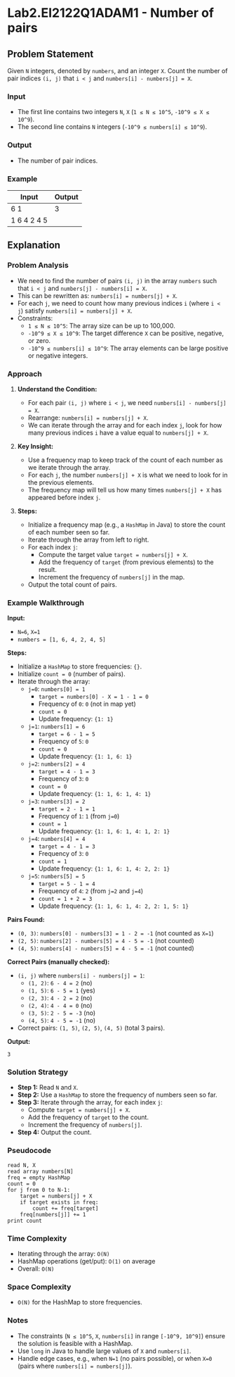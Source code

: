 # Lab2.EI2122Q1ADAM1 - Number of pairs

## Problem Statement

Given `N` integers, denoted by `numbers`, and an integer `X`. Count the number of pair indices `(i, j)` that `i < j` and `numbers[i] - numbers[j] = X`.

### Input
- The first line contains two integers `N`, `X` (`1 ≤ N ≤ 10^5`, `-10^9 ≤ X ≤ 10^9`).
- The second line contains `N` integers (`-10^9 ≤ numbers[i] ≤ 10^9`).

### Output
- The number of pair indices.

### Example
| Input         | Output |
|---------------|--------|
| 6 1           | 3      |
| 1 6 4 2 4 5  |        |

## Explanation

### Problem Analysis
- We need to find the number of pairs `(i, j)` in the array `numbers` such that `i < j` and `numbers[j] - numbers[i] = X`.
- This can be rewritten as: `numbers[i] = numbers[j] + X`.
- For each `j`, we need to count how many previous indices `i` (where `i < j`) satisfy `numbers[i] = numbers[j] + X`.
- Constraints:
  - `1 ≤ N ≤ 10^5`: The array size can be up to 100,000.
  - `-10^9 ≤ X ≤ 10^9`: The target difference `X` can be positive, negative, or zero.
  - `-10^9 ≤ numbers[i] ≤ 10^9`: The array elements can be large positive or negative integers.

### Approach
1. **Understand the Condition:**
   - For each pair `(i, j)` where `i < j`, we need `numbers[i] - numbers[j] = X`.
   - Rearrange: `numbers[i] = numbers[j] + X`.
   - We can iterate through the array and for each index `j`, look for how many previous indices `i` have a value equal to `numbers[j] + X`.

2. **Key Insight:**
   - Use a frequency map to keep track of the count of each number as we iterate through the array.
   - For each `j`, the number `numbers[j] + X` is what we need to look for in the previous elements.
   - The frequency map will tell us how many times `numbers[j] + X` has appeared before index `j`.

3. **Steps:**
   - Initialize a frequency map (e.g., a `HashMap` in Java) to store the count of each number seen so far.
   - Iterate through the array from left to right.
   - For each index `j`:
     - Compute the target value `target = numbers[j] + X`.
     - Add the frequency of `target` (from previous elements) to the result.
     - Increment the frequency of `numbers[j]` in the map.
   - Output the total count of pairs.

### Example Walkthrough
**Input:**
- `N=6`, `X=1`
- `numbers = [1, 6, 4, 2, 4, 5]`

**Steps:**
- Initialize a `HashMap` to store frequencies: `{}`.
- Initialize `count = 0` (number of pairs).
- Iterate through the array:
  - `j=0`: `numbers[0] = 1`
    - `target = numbers[0] - X = 1 - 1 = 0`
    - Frequency of `0`: `0` (not in map yet)
    - `count = 0`
    - Update frequency: `{1: 1}`
  - `j=1`: `numbers[1] = 6`
    - `target = 6 - 1 = 5`
    - Frequency of `5`: `0`
    - `count = 0`
    - Update frequency: `{1: 1, 6: 1}`
  - `j=2`: `numbers[2] = 4`
    - `target = 4 - 1 = 3`
    - Frequency of `3`: `0`
    - `count = 0`
    - Update frequency: `{1: 1, 6: 1, 4: 1}`
  - `j=3`: `numbers[3] = 2`
    - `target = 2 - 1 = 1`
    - Frequency of `1`: `1` (from `j=0`)
    - `count = 1`
    - Update frequency: `{1: 1, 6: 1, 4: 1, 2: 1}`
  - `j=4`: `numbers[4] = 4`
    - `target = 4 - 1 = 3`
    - Frequency of `3`: `0`
    - `count = 1`
    - Update frequency: `{1: 1, 6: 1, 4: 2, 2: 1}`
  - `j=5`: `numbers[5] = 5`
    - `target = 5 - 1 = 4`
    - Frequency of `4`: `2` (from `j=2` and `j=4`)
    - `count = 1 + 2 = 3`
    - Update frequency: `{1: 1, 6: 1, 4: 2, 2: 1, 5: 1}`

**Pairs Found:**
- `(0, 3)`: `numbers[0] - numbers[3] = 1 - 2 = -1` (not counted as `X=1`)
- `(2, 5)`: `numbers[2] - numbers[5] = 4 - 5 = -1` (not counted)
- `(4, 5)`: `numbers[4] - numbers[5] = 4 - 5 = -1` (not counted)

**Correct Pairs (manually checked):**
- `(i, j)` where `numbers[i] - numbers[j] = 1`:
  - `(1, 2)`: `6 - 4 = 2` (no)
  - `(1, 5)`: `6 - 5 = 1` (yes)
  - `(2, 3)`: `4 - 2 = 2` (no)
  - `(2, 4)`: `4 - 4 = 0` (no)
  - `(3, 5)`: `2 - 5 = -3` (no)
  - `(4, 5)`: `4 - 5 = -1` (no)
- Correct pairs: `(1, 5)`, `(2, 5)`, `(4, 5)` (total 3 pairs).

**Output:**
```
3
```

### Solution Strategy
- **Step 1:** Read `N` and `X`.
- **Step 2:** Use a `HashMap` to store the frequency of numbers seen so far.
- **Step 3:** Iterate through the array, for each index `j`:
  - Compute `target = numbers[j] + X`.
  - Add the frequency of `target` to the count.
  - Increment the frequency of `numbers[j]`.
- **Step 4:** Output the count.

### Pseudocode
```plaintext
read N, X
read array numbers[N]
freq = empty HashMap
count = 0
for j from 0 to N-1:
    target = numbers[j] + X
    if target exists in freq:
        count += freq[target]
    freq[numbers[j]] += 1
print count
```

### Time Complexity
- Iterating through the array: `O(N)`
- HashMap operations (get/put): `O(1)` on average
- Overall: `O(N)`

### Space Complexity
- `O(N)` for the HashMap to store frequencies.

### Notes
- The constraints (`N ≤ 10^5`, `X`, `numbers[i]` in range `[-10^9, 10^9]`) ensure the solution is feasible with a HashMap.
- Use `long` in Java to handle large values of `X` and `numbers[i]`.
- Handle edge cases, e.g., when `N=1` (no pairs possible), or when `X=0` (pairs where `numbers[i] = numbers[j]`).